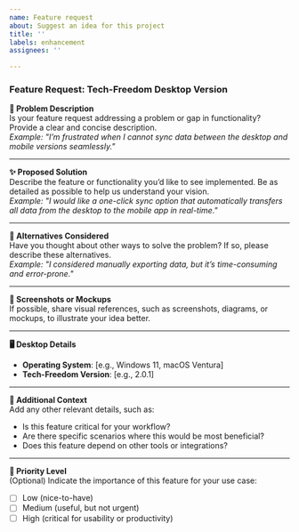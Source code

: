 ```yaml
---
name: Feature request
about: Suggest an idea for this project
title: ''
labels: enhancement
assignees: ''

---
```


### Feature Request: Tech-Freedom Desktop Version  

**📝 Problem Description**  
Is your feature request addressing a problem or gap in functionality? Provide a clear and concise description.  
_Example: "I’m frustrated when I cannot sync data between the desktop and mobile versions seamlessly."_  

---

**✨ Proposed Solution**  
Describe the feature or functionality you’d like to see implemented. Be as detailed as possible to help us understand your vision.  
_Example: "I would like a one-click sync option that automatically transfers all data from the desktop to the mobile app in real-time."_  

---

**🔄 Alternatives Considered**  
Have you thought about other ways to solve the problem? If so, please describe these alternatives.  
_Example: "I considered manually exporting data, but it’s time-consuming and error-prone."_  

---

**📸 Screenshots or Mockups**  
If possible, share visual references, such as screenshots, diagrams, or mockups, to illustrate your idea better.  

---

**🖥️ Desktop Details**  
- **Operating System**: [e.g., Windows 11, macOS Ventura]  
- **Tech-Freedom Version**: [e.g., 2.0.1]  

---

**📝 Additional Context**  
Add any other relevant details, such as:  
- Is this feature critical for your workflow?  
- Are there specific scenarios where this would be most beneficial?  
- Does this feature depend on other tools or integrations?

---

**🚀 Priority Level**  
(Optional) Indicate the importance of this feature for your use case:  
- [ ] Low (nice-to-have)  
- [ ] Medium (useful, but not urgent)  
- [ ] High (critical for usability or productivity)
